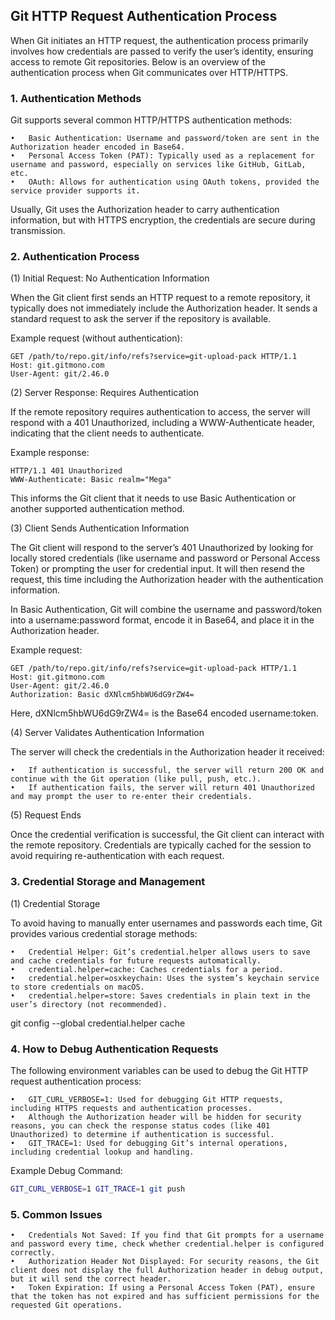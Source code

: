 ## Git HTTP Request Authentication Process

When Git initiates an HTTP request, the authentication process primarily involves how credentials are passed to verify the user’s identity, ensuring access to remote Git repositories. Below is an overview of the authentication process when Git communicates over HTTP/HTTPS.

### 1. Authentication Methods

Git supports several common HTTP/HTTPS authentication methods:

	•	Basic Authentication: Username and password/token are sent in the Authorization header encoded in Base64.
	•	Personal Access Token (PAT): Typically used as a replacement for username and password, especially on services like GitHub, GitLab, etc.
	•	OAuth: Allows for authentication using OAuth tokens, provided the service provider supports it.

Usually, Git uses the Authorization header to carry authentication information, but with HTTPS encryption, the credentials are secure during transmission.

### 2. Authentication Process

(1) Initial Request: No Authentication Information

When the Git client first sends an HTTP request to a remote repository, it typically does not immediately include the Authorization header. It sends a standard request to ask the server if the repository is available.

Example request (without authentication):

```http
GET /path/to/repo.git/info/refs?service=git-upload-pack HTTP/1.1
Host: git.gitmono.com
User-Agent: git/2.46.0
```

(2) Server Response: Requires Authentication

If the remote repository requires authentication to access, the server will respond with a 401 Unauthorized, including a WWW-Authenticate header, indicating that the client needs to authenticate.

Example response:

```http
HTTP/1.1 401 Unauthorized
WWW-Authenticate: Basic realm="Mega"
```

This informs the Git client that it needs to use Basic Authentication or another supported authentication method.

(3) Client Sends Authentication Information

The Git client will respond to the server’s 401 Unauthorized by looking for locally stored credentials (like username and password or Personal Access Token) or prompting the user for credential input. It will then resend the request, this time including the Authorization header with the authentication information.

In Basic Authentication, Git will combine the username and password/token into a username:password format, encode it in Base64, and place it in the Authorization header.

Example request:

```http
GET /path/to/repo.git/info/refs?service=git-upload-pack HTTP/1.1
Host: git.gitmono.com
User-Agent: git/2.46.0
Authorization: Basic dXNlcm5hbWU6dG9rZW4=
```

Here, dXNlcm5hbWU6dG9rZW4= is the Base64 encoded username:token.

(4) Server Validates Authentication Information

The server will check the credentials in the Authorization header it received:

	•	If authentication is successful, the server will return 200 OK and continue with the Git operation (like pull, push, etc.).
	•	If authentication fails, the server will return 401 Unauthorized and may prompt the user to re-enter their credentials.

(5) Request Ends

Once the credential verification is successful, the Git client can interact with the remote repository. Credentials are typically cached for the session to avoid requiring re-authentication with each request.

### 3. Credential Storage and Management

(1) Credential Storage

To avoid having to manually enter usernames and passwords each time, Git provides various credential storage methods:

	•	Credential Helper: Git’s credential.helper allows users to save and cache credentials for future requests automatically.
	•	credential.helper=cache: Caches credentials for a period.
	•	credential.helper=osxkeychain: Uses the system’s keychain service to store credentials on macOS.
	•	credential.helper=store: Saves credentials in plain text in the user’s directory (not recommended).

git config --global credential.helper cache

### 4. How to Debug Authentication Requests

The following environment variables can be used to debug the Git HTTP request authentication process:

	•	GIT_CURL_VERBOSE=1: Used for debugging Git HTTP requests, including HTTPS requests and authentication processes.
	•	Although the Authorization header will be hidden for security reasons, you can check the response status codes (like 401 Unauthorized) to determine if authentication is successful.
	•	GIT_TRACE=1: Used for debugging Git’s internal operations, including credential lookup and handling.

Example Debug Command:

```bash
GIT_CURL_VERBOSE=1 GIT_TRACE=1 git push
```

### 5. Common Issues

	•	Credentials Not Saved: If you find that Git prompts for a username and password every time, check whether credential.helper is configured correctly.
	•	Authorization Header Not Displayed: For security reasons, the Git client does not display the full Authorization header in debug output, but it will send the correct header.
	•	Token Expiration: If using a Personal Access Token (PAT), ensure that the token has not expired and has sufficient permissions for the requested Git operations.

